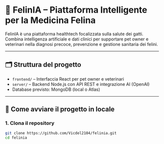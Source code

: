 # 🐾 FelinIA – Piattaforma Intelligente per la Medicina Felina

FelinIA è una piattaforma healthtech focalizzata sulla salute dei gatti. Combina intelligenza artificiale e dati clinici per supportare pet owner e veterinari nella diagnosi precoce, prevenzione e gestione sanitaria dei felini.

---

## 🗂️ Struttura del progetto

- `frontend/` – Interfaccia React per pet owner e veterinari
- `server/` – Backend Node.js con API REST e integrazione AI (OpenAI)
- Database previsto: MongoDB (local o Atlas)

---

## 🚀 Come avviare il progetto in locale

### 1. Clona il repository

```bash
git clone https://github.com/Vicdel2104/felinia.git
cd felinia
